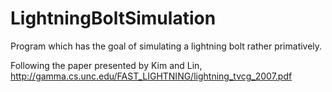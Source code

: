 # LightningBoltSimulation

Program which has the goal of simulating a lightning bolt rather primatively.

Following the paper presented by Kim and Lin,
http://gamma.cs.unc.edu/FAST_LIGHTNING/lightning_tvcg_2007.pdf



